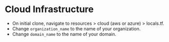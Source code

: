 # Cloud Infrastructure

- On initial clone, navigate to resources > cloud (aws or azure) > locals.tf.
- Change `organization_name` to the name of your organization.
- Change `domain_name` to the name of your domain.
